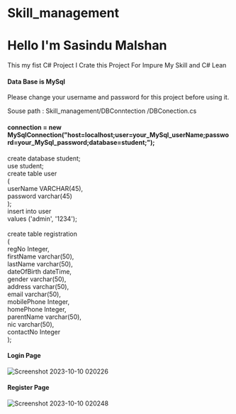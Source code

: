 # Skill_management

<h1>Hello I'm Sasindu Malshan</h1>

<p>This my fist C# Project I Crate this Project For Impure My Skill and C# Lean  <p>

<h4>Data Base is MySql</h4>

<p> Please change your username and password for this project before using it. </p>
<p>Souse path : Skill_management/DBConntection
/DBConection.cs</p>

<h4>connection = new MySqlConnection("host=localhost;<b>user=your_MySql_userName;password=your_MySql_password;</b>database=student;");</h4>


<p>create database student;<br />
use student;<br />
create table user<br />
(<br />
    userName VARCHAR(45),<br />
    password varchar(45)<br />
);<br />
insert into user<br />
values ('admin', '1234');<br />
<br />
create table registration<br />
(<br />
    regNo       Integer,<br />
    firstName   varchar(50),<br />
    lastName    varchar(50),<br />
    dateOfBirth dateTime,<br />
    gender      varchar(50),<br />
    address     varchar(50),<br />
    email       varchar(50),<br />
    mobilePhone Integer,<br />
    homePhone   Integer,<br />
    parentName  varchar(50),<br />
    nic         varchar(50),<br />
    contactNo   Integer<br />
);</p>



<h4>Login Page</h4>

![Screenshot 2023-10-10 020226](https://github.com/sasindumalshan/Skill-Management/assets/109432637/cea87768-58f8-4f88-848f-eab5f2e0826b)

<h4>Register Page</h4>

![Screenshot 2023-10-10 020248](https://github.com/sasindumalshan/Skill-Management/assets/109432637/6e0bb16e-d135-4e85-ad53-95668f1fdd74)
